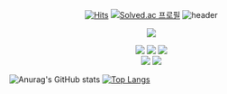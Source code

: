 <!--색깔은 hex code https://www.color-hex.com/color-names.html 참조-->


<!--kongminseok -->
<div align=center> 
  
  [![Hits](https://hits.seeyoufarm.com/api/count/incr/badge.svg?url=https%3A%2F%2Fgithub.com%2Fkongminseok%2Fhit-counter&count_bg=%23000000&title_bg=%23000000&icon=github.svg&icon_color=%23555555&title=visitors&edge_flat=false)](https://hits.seeyoufarm.com)
  [![Solved.ac
프로필](http://mazassumnida.wtf/api/mini/generate_badge?boj=ksjscott)](https://solved.ac/ksjscott)
  ![header](https://capsule-render.vercel.app/api?type=soft&color=c1cdcd&height=100&section=header&text=kongminseok&fontSize=50&animation=fadeIn&fontColor=291405) 

</div>


<!--kongminseok-->
<div align=center> 
  
  [<img src="https://img.shields.io/badge/Instagram-E4405F?style=flat-square&logo=instagram&logoColor=white"/>](https://www.instagram.com/kongminnseok/)

</div>


<!--studying-->
<div align=center> 
  
  <img src="https://img.shields.io/badge/Python-3776AB?style=flat-square&logo=python&logoColor=white"/>
  <img src="https://img.shields.io/badge/Jupyter-F37626?style=flat-square&logo=jupyter&logoColor=white"/>
  <img src="https://img.shields.io/badge/Firebase-FFCA28?style=flat-square&logo=firebase&logoColor=white"/>

</div>


<!--tool-->
<div align=center> 
  
  <img src="https://img.shields.io/badge/Firebase-FFCA28?style=flat-square&logo=firebase&logoColor=white"/>
  <img src="https://img.shields.io/badge/VisualStudioCode-007ACC?style=flat-square&logo=visualstudiocode&logoColor=white"/>
  
</div>


<!--statstics -->
![Anurag's GitHub stats](https://github-readme-stats.vercel.app/api?username=kongminseok&show_icons=true&theme=dracula)
[![Top Langs](https://github-readme-stats.vercel.app/api/top-langs/?username=kongminseok&&theme=dracula)](https://github.com/kongminseok/github-readme-stats)   




